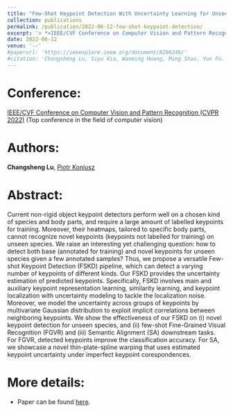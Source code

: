 ```yaml
---
title: "Few-Shot Keypoint Detection With Uncertainty Learning for Unseen Species"
collection: publications
permalink: /publication/2022-06-12-few-shot-keypoint-detection/
excerpt: '> *>IEEE/CVF Conference on Computer Vision and Pattern Recognition (CVPR 2022)*<br>*>**Changsheng Lu**, Piotr Koniusz*<br>>Current non-rigid object keypoint detectors perform well on a chosen kind of species and body parts, and require a large amount of labelled keypoints for training. Moreover, their heatmaps, tailored to specific body parts, cannot recognize novel keypoints (keypoints not labelled for training) on unseen species. In this paper, we propose a versatile Few-shot Keypoint Detection (FSKD) pipeline which could not only detect base keypoints but also novel keypoints for unseen species.'
date: 2022-06-12
venue: '--'
#paperurl: 'https://ieeexplore.ieee.org/document/8296246/'
#citation: 'Changsheng Lu, Siyu Xia, Wanming Huang, Ming Shao, Yun Fu. Circle Detection by Arc-support Line Segments. In: The 24rd IEEE International Conference on Image Processing (ICIP).'
---
```


Conference:  
===  
[IEEE/CVF Conference on Computer Vision and Pattern Recognition (CVPR 2022)](https://openaccess.thecvf.com/content/CVPR2022/html/Lu_Few-Shot_Keypoint_Detection_With_Uncertainty_Learning_for_Unseen_Species_CVPR_2022_paper.html) (Top conference in the field of computer vision)  

Authors: 
===
**Changsheng Lu**, [Piotr Koniusz](http://users.cecs.anu.edu.au/~koniusz/)

Abstract: 
===
Current non-rigid object keypoint detectors perform well on a chosen kind of species and body parts, and require a large amount of labelled keypoints for training. Moreover, their heatmaps, tailored to specific body parts, cannot recognize novel keypoints (keypoints not labelled for training) on unseen species. We raise an interesting yet challenging question: how to detect both base (annotated for training) and novel keypoints for unseen species given a few annotated samples? Thus, we propose a versatile Few-shot Keypoint Detection (FSKD) pipeline, which can detect a varying number of keypoints of different kinds. Our FSKD provides the uncertainty estimation of predicted keypoints. Specifically, FSKD involves main and auxiliary keypoint representation learning, similarity learning, and keypoint localization with uncertainty modeling to tackle the localization noise. Moreover, we model the uncertainty across groups of keypoints by multivariate Gaussian distribution to exploit implicit correlations between neighboring keypoints. We show the effectiveness of our FSKD on (i) novel keypoint detection for unseen species, and (ii) few-shot Fine-Grained Visual Recognition (FGVR) and (iii) Semantic Alignment (SA) downstream tasks. For FGVR, detected keypoints improve the classification accuracy. For SA, we showcase a novel thin-plate-spline warping that uses estimated keypoint uncertainty under imperfect keypoint corespondences.  

More details:
===  
- Paper can be found [here](https://openaccess.thecvf.com/content/CVPR2022/html/Lu_Few-Shot_Keypoint_Detection_With_Uncertainty_Learning_for_Unseen_Species_CVPR_2022_paper.html).  
<!-- - [Download paper](https://arxiv.org/abs/1810.03243v3).-->
